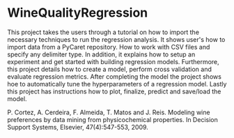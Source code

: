 # WineQualityRegression

This project takes the users through a tutorial on how to import the necessary techniques to run the regression analysis. It shows user's how to import data from a PyCaret repository. How to work with CSV files and specify any delimiter type. In addition, it explains how to setup an experiment and get started with building regression models. Furthermore, this project details how to create a model, perform cross validation and evaluate regression metrics. After completing the model the project shows hoe to automatically tune the hyperparameters of a regression model. Lastly this project has instructions how to plot, finalize, predict and save/load the model.

P. Cortez, A. Cerdeira, F. Almeida, T. Matos and J. Reis.
Modeling wine preferences by data mining from physicochemical properties. In Decision Support Systems, Elsevier, 47(4):547-553, 2009.
